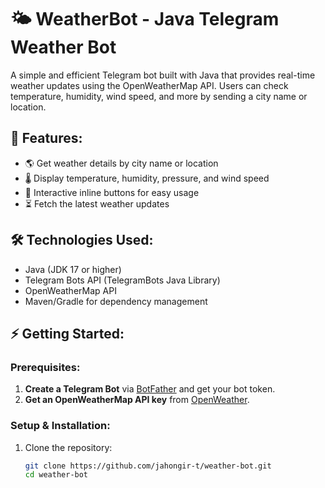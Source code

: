 # 🌤 WeatherBot - Java Telegram Weather Bot

A simple and efficient Telegram bot built with Java that provides real-time weather updates using the OpenWeatherMap API. Users can check temperature, humidity, wind speed, and more by sending a city name or location.

## 🚀 Features:
- 🌎 Get weather details by city name or location  
- 🌡 Display temperature, humidity, pressure, and wind speed  
- 📌 Interactive inline buttons for easy usage  
- ⏳ Fetch the latest weather updates  

## 🛠 Technologies Used:
- Java (JDK 17 or higher)  
- Telegram Bots API (TelegramBots Java Library)  
- OpenWeatherMap API  
- Maven/Gradle for dependency management  

## ⚡ Getting Started:

### Prerequisites:
1. **Create a Telegram Bot** via [BotFather](https://t.me/botfather) and get your bot token.  
2. **Get an OpenWeatherMap API key** from [OpenWeather](https://home.openweathermap.org/api_keys).  

### Setup & Installation:
1. Clone the repository:  
   ```sh
   git clone https://github.com/jahongir-t/weather-bot.git
   cd weather-bot

